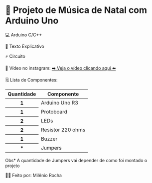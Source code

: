 # 🎄 Projeto de Música de Natal com Arduino Uno

💻 Arduino C/C++

📄 Texto Explicativo

⚡ Circuito

📲 Vídeo no instagram: <a href="https://www.instagram.com/reel/C1S5gfMRVE9/?utm_source=ig_web_copy_link&igsh=MzRlODBiNWFlZA==">➡️ Veja o vídeo clicando aqui ⬅️</a>

🗒️ Lista de Componentes:
<table class="table table-success">
 <thead>
    <tr>
      <th scope="col">Quantidade</th>
      <th scope="col">Componente</th>
    </tr>
  </thead>
  <tr>
      <th scope="row">1</th>
      <td>Arduino Uno R3</td>
   </tr>
   <tr>
      <th scope="row">1</th>
      <td>Protoboard</td>
   </tr>
    <tr>
      <th scope="row">2</th>
      <td>LEDs</td>
   </tr>
       <tr>
      <th scope="row">2</th>
      <td>Resistor 220 ohms</td>
   </tr>
       <tr>
      <th scope="row">1</th>
      <td>Buzzer</td>
   </tr>
    <tr>
      <th scope="row">*</th>
      <td>Jumpers</td>
   </tr>
</table>
Obs* A quantidade de Jumpers vai depender de como foi montado o projeto

🧑‍💻 Feito por: Milênio Rocha
